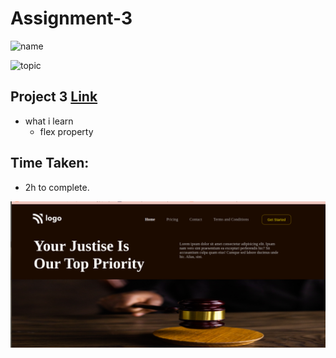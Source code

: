 # Assignment-3

![name](https://img.shields.io/badge/abhisek%20mishra-full%20stack%20developer-green)

![topic](https://img.shields.io/badge/html-css-green)

## Project 3 [Link](https://abhisek-assignment3-ec6ba7.netlify.app/)

- what i learn
  - flex property

## Time Taken:

- 2h to complete.

![screenshoot](./live-class-project-3/project3.png)
